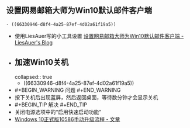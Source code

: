 ## 设置网易邮箱大师为Win10默认邮件客户端
	- ((66330946-d8f4-4a25-87ef-4d02a61f19a5))
- 使用LiesAuer写的小工具设置 [设置网易邮箱大师为Win10默认邮件客户端 - LiesAuer's Blog](https://www.liesauer.net/blog/post/set-neteasy-mail-master-as-default-client.html)
- ## 加速Win10关机
  collapsed:: true
	- ((66330946-d8f4-4a25-87ef-4d02a61f19a5))
- #+BEGIN_WARNING
  问题
  #+END_WARNING
- 按下关机后出现蓝屏，然后返回桌面，等待数分钟才会显示关机
- #+BEGIN_TIP
  解决
  #+END_TIP
- 关闭电源选项中的“启用快速启动功能”
- [Windows 10正式版10586手动升级流程 - 文章](https://weibo.com/p/1001603908836913244355)